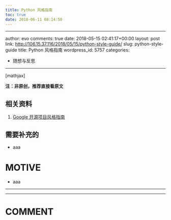 ```yaml
---
title: Python 风格指南
toc: true
date: 2018-06-11 08:14:50
---
```

---
author: evo
comments: true
date: 2018-05-15 02:41:17+00:00
layout: post
link: http://106.15.37.116/2018/05/15/python-style-guide/
slug: python-style-guide
title: Python 风格指南
wordpress_id: 5757
categories:
- 随想与反思
---

<!-- more -->

[mathjax]

**注：非原创，推荐直接看原文**


## 相关资料





 	
  1. [Google 开源项目风格指南](http://zh-google-styleguide.readthedocs.io/en/latest/contents/)




## 需要补充的





 	
  * aaa




# MOTIVE





 	
  * aaa





* * *



























* * *





# COMMENT



